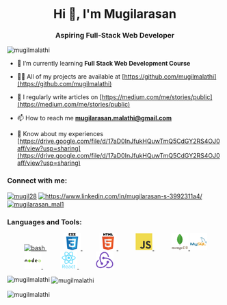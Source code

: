  <h1 align="center">Hi 👋, I'm Mugilarasan</h1>
<h3 align="center">Aspiring Full-Stack Web Developer</h3>
<p align="left"> <img src="https://komarev.com/ghpvc/?username=mugilmalathi&label=Profile%20views&color=0e75b6&style=flat" alt="mugilmalathi" /> </p>

- 🌱 I’m currently learning **Full Stack Web Development Course**

- 👨‍💻 All of my projects are available at [https://github.com/mugilmalathi](https://github.com/mugilmalathi)

- 📝 I regularly write articles on [https://medium.com/me/stories/public](https://medium.com/me/stories/public)

- 📫 How to reach me **mugilarasan.malathi@gmail.com**

- 📄 Know about my experiences [https://drive.google.com/file/d/17aD0InJfukHQuwTmQ5CdGY2RS4OJ0aff/view?usp=sharing](https://drive.google.com/file/d/17aD0InJfukHQuwTmQ5CdGY2RS4OJ0aff/view?usp=sharing)

<h3 align="left">Connect with me:</h3>
<p align="left">
<a href="https://twitter.com/mugil28" target="blank"><img align="center" src="https://raw.githubusercontent.com/rahuldkjain/github-profile-readme-generator/master/src/images/icons/Social/twitter.svg" alt="mugil28" height="30" width="40" /></a>
<a href="https://linkedin.com/in/https://www.linkedin.com/in/mugilarasan-s-3992311a4/" target="blank"><img align="center" src="https://raw.githubusercontent.com/rahuldkjain/github-profile-readme-generator/master/src/images/icons/Social/linked-in-alt.svg" alt="https://www.linkedin.com/in/mugilarasan-s-3992311a4/" height="30" width="40" /></a>
<a href="https://www.hackerrank.com/mugilarasan_mal1" target="blank"><img align="center" src="https://raw.githubusercontent.com/rahuldkjain/github-profile-readme-generator/master/src/images/icons/Social/hackerrank.svg" alt="mugilarasan_mal1" height="30" width="40" /></a>
</p>

<h3 align="left">Languages and Tools:</h3>
<p align="left">
  <a href="https://www.gnu.org/software/bash/" target="_blank" rel="noreferrer"> <img style="margin-left: 40px;" src="https://www.vectorlogo.zone/logos/gnu_bash/gnu_bash-icon.svg" alt="bash" width="40" height="40"/> </a> 
  <a href="https://www.w3schools.com/css/" target="_blank" rel="noreferrer"> <img style="margin-left:40px" src="https://raw.githubusercontent.com/devicons/devicon/master/icons/css3/css3-original-wordmark.svg" alt="css3" width="40" height="40"/> </a> 
  <a href="https://www.w3.org/html/" target="_blank" rel="noreferrer"> <img style="margin-left:40px" src="https://raw.githubusercontent.com/devicons/devicon/master/icons/html5/html5-original-wordmark.svg" alt="html5" width="40" height="40"/> </a> 
  <a href="https://developer.mozilla.org/en-US/docs/Web/JavaScript" target="_blank" rel="noreferrer"> <img style="margin-left:40px" src="https://raw.githubusercontent.com/devicons/devicon/master/icons/javascript/javascript-original.svg" alt="javascript" width="40" height="40"/> </a> 
  <a href="https://www.mongodb.com/" target="_blank" rel="noreferrer"> <img style="margin-left:40px" src="https://raw.githubusercontent.com/devicons/devicon/master/icons/mongodb/mongodb-original-wordmark.svg" alt="mongodb" width="40" height="40"/> </a> <a href="https://www.mysql.com/" target="_blank" rel="noreferrer"> <img src="https://raw.githubusercontent.com/devicons/devicon/master/icons/mysql/mysql-original-wordmark.svg" alt="mysql" width="40" height="40"/> </a> 
  <a href="https://nodejs.org" target="_blank" rel="noreferrer"> <img style="margin-left:40px" src="https://raw.githubusercontent.com/devicons/devicon/master/icons/nodejs/nodejs-original-wordmark.svg" alt="nodejs" width="40" height="40"/> </a> 
  <a href="https://reactjs.org/" target="_blank" rel="noreferrer"> <img style="margin-left:40px" src="https://raw.githubusercontent.com/devicons/devicon/master/icons/react/react-original-wordmark.svg" alt="react" width="40" height="40"/> </a> 
  <a href="https://redux.js.org" target="_blank" rel="noreferrer"> <img style="margin-left:40px" src="https://raw.githubusercontent.com/devicons/devicon/master/icons/redux/redux-original.svg" alt="redux" width="40" height="40"/> </a> 
</p>

<p><img align="left" src="https://github-readme-stats.vercel.app/api/top-langs?username=mugilmalathi&show_icons=true&locale=en&layout=compact" alt="mugilmalathi" /></p>

<p>&nbsp;<img align="center" src="https://github-readme-stats.vercel.app/api?username=mugilmalathi&show_icons=true&locale=en" alt="mugilmalathi" /></p>

<p><img align="center" src="https://github-readme-streak-stats.herokuapp.com/?user=mugilmalathi&" alt="mugilmalathi" /></p>
